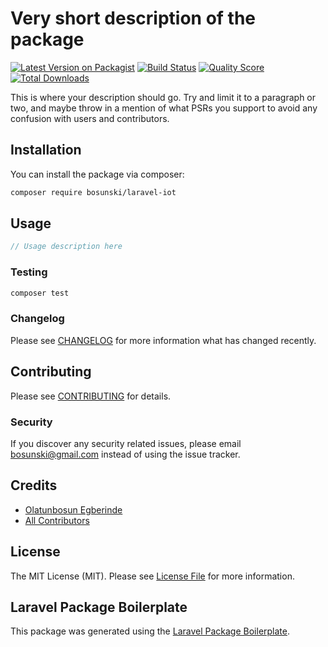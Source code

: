 # Very short description of the package

[![Latest Version on Packagist](https://img.shields.io/packagist/v/bosunski/laravel-iot.svg?style=flat-square)](https://packagist.org/packages/bosunski/laravel-iot)
[![Build Status](https://img.shields.io/travis/bosunski/laravel-iot/master.svg?style=flat-square)](https://travis-ci.org/bosunski/laravel-iot)
[![Quality Score](https://img.shields.io/scrutinizer/g/bosunski/laravel-iot.svg?style=flat-square)](https://scrutinizer-ci.com/g/bosunski/laravel-iot)
[![Total Downloads](https://img.shields.io/packagist/dt/bosunski/laravel-iot.svg?style=flat-square)](https://packagist.org/packages/bosunski/laravel-iot)

This is where your description should go. Try and limit it to a paragraph or two, and maybe throw in a mention of what PSRs you support to avoid any confusion with users and contributors.

## Installation

You can install the package via composer:

```bash
composer require bosunski/laravel-iot
```

## Usage

``` php
// Usage description here
```

### Testing

``` bash
composer test
```

### Changelog

Please see [CHANGELOG](CHANGELOG.md) for more information what has changed recently.

## Contributing

Please see [CONTRIBUTING](CONTRIBUTING.md) for details.

### Security

If you discover any security related issues, please email bosunski@gmail.com instead of using the issue tracker.

## Credits

- [Olatunbosun Egberinde](https://github.com/bosunski)
- [All Contributors](../../contributors)

## License

The MIT License (MIT). Please see [License File](LICENSE.md) for more information.

## Laravel Package Boilerplate

This package was generated using the [Laravel Package Boilerplate](https://laravelpackageboilerplate.com).